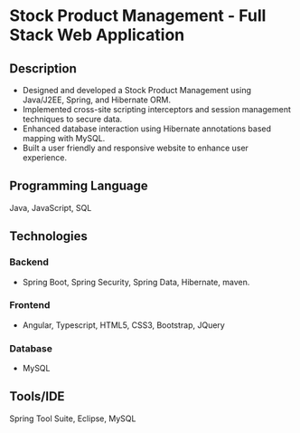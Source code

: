# Stock Product Management - Full Stack Web Application

## Description

* Designed and developed a Stock Product Management using Java/J2EE, Spring, and Hibernate ORM.
* Implemented cross-site scripting interceptors and session management techniques to secure data.
* Enhanced database interaction using Hibernate annotations based mapping with MySQL.
* Built a user friendly and responsive website to enhance user experience.

## Programming Language

Java, JavaScript, SQL

## Technologies

### Backend

* Spring Boot, Spring Security, Spring Data, Hibernate, maven.

### Frontend

* Angular, Typescript, HTML5, CSS3, Bootstrap, JQuery

### Database

* MySQL

## Tools/IDE

Spring Tool Suite, Eclipse, MySQL
